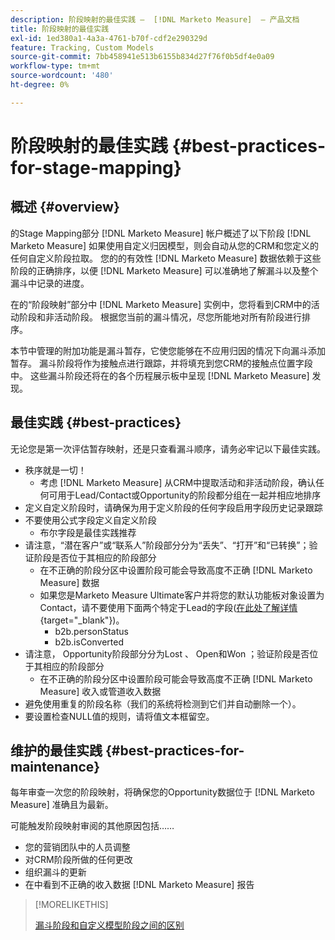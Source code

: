 ```yaml
---
description: 阶段映射的最佳实践 —  [!DNL Marketo Measure]  — 产品文档
title: 阶段映射的最佳实践
exl-id: 1ed380a1-4a3a-4761-b70f-cdf2e290329d
feature: Tracking, Custom Models
source-git-commit: 7bb458941e513b6155b834d27f76f0b5df4e0a09
workflow-type: tm+mt
source-wordcount: '480'
ht-degree: 0%

---
```


# 阶段映射的最佳实践 {#best-practices-for-stage-mapping}

## 概述 {#overview}

的Stage Mapping部分 [!DNL Marketo Measure] 帐户概述了以下阶段 [!DNL Marketo Measure] 如果使用自定义归因模型，则会自动从您的CRM和您定义的任何自定义阶段拉取。 您的的有效性 [!DNL Marketo Measure] 数据依赖于这些阶段的正确排序，以便 [!DNL Marketo Measure] 可以准确地了解漏斗以及整个漏斗中记录的进度。

在的“阶段映射”部分中 [!DNL Marketo Measure] 实例中，您将看到CRM中的活动阶段和非活动阶段。 根据您当前的漏斗情况，尽您所能地对所有阶段进行排序。

本节中管理的附加功能是漏斗暂存，它使您能够在不应用归因的情况下向漏斗添加暂存。 漏斗阶段将作为接触点进行跟踪，并将填充到您CRM的接触点位置字段中。 这些漏斗阶段还将在的各个历程展示板中呈现 [!DNL Marketo Measure] 发现。

## 最佳实践 {#best-practices}

无论您是第一次评估暂存映射，还是只查看漏斗顺序，请务必牢记以下最佳实践。

* 秩序就是一切！
   * 考虑 [!DNL Marketo Measure] 从CRM中提取活动和非活动阶段，确认任何可用于Lead/Contact或Opportunity的阶段都分组在一起并相应地排序
* 定义自定义阶段时，请确保为用于定义阶段的任何字段启用字段历史记录跟踪
* 不要使用公式字段定义自定义阶段
   * 布尔字段是最佳实践推荐
* 请注意，“潜在客户”或“联系人”阶段部分分为“丢失”、“打开”和“已转换”；验证阶段是否位于其相应的阶段部分
   * 在不正确的阶段分区中设置阶段可能会导致高度不正确 [!DNL Marketo Measure] 数据
   * 如果您是Marketo Measure Ultimate客户并将您的默认功能板对象设置为Contact，请不要使用下面两个特定于Lead的字段([在此处了解详情](/help/marketo-measure-ultimate/data-integrity-requirement.md){target="_blank"})。
      * b2b.personStatus
      * b2b.isConverted
* 请注意， Opportunity阶段部分分为Lost 、 Open和Won ；验证阶段是否位于其相应的阶段部分
   * 在不正确的阶段分区中设置阶段可能会导致高度不正确 [!DNL Marketo Measure] 收入或管道收入数据
* 避免使用重复的阶段名称（我们的系统将检测到它们并自动删除一个）。
* 要设置检查NULL值的规则，请将值文本框留空。

## 维护的最佳实践 {#best-practices-for-maintenance}

每年审查一次您的阶段映射，将确保您的Opportunity数据位于 [!DNL Marketo Measure] 准确且为最新。

可能触发阶段映射审阅的其他原因包括……

* 您的营销团队中的人员调整
* 对CRM阶段所做的任何更改
* 组织漏斗的更新
* 在中看到不正确的收入数据 [!DNL Marketo Measure] 报告

>[!MORELIKETHIS]
>
>[漏斗阶段和自定义模型阶段之间的区别](/help/advanced-marketo-measure-features/custom-attribution-models/custom-attribution-model-and-setup.md#the-difference-between-funnel-stages-and-custom-model-stages)
